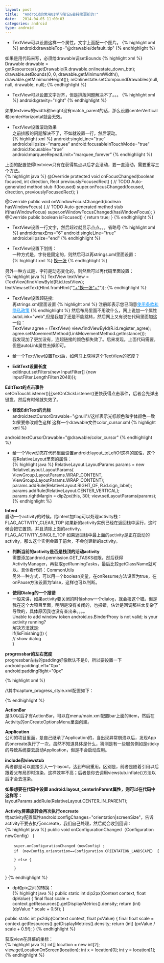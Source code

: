```yaml
---
layout: post
title:  "Android的常用UI学习笔记&会持续更新的!"
date:   2014-04-05 11:00:03
categories: android
type: android
---
```


* TextView可以设置这样一个属性，文字上面配一个图片。
{% highlight xml %}
android:drawableTop="@drawable/default_tip"
{% endhighlight %}

如果是用代码来写，必须给drawable调setBounds
{% highlight xml %}
Drawable drawable = getResources().getDrawable(R.drawable.onlinestate_down_btn);
drawable.setBounds(0, 0, drawable.getMinimumWidth(), drawable.getMinimumHeight());
mOnlinestate.setCompoundDrawables(null, null, drawable, null);
{% endhighlight %}

* TextView可以设置文字对齐，但是排版问题解决不了。。。
{% highlight xml %}
android:gravity="right"
{% endhighlight %}

如果textview的width和height没有match_parent的话，那么设置centerVertical和centerHorizontal就会无效。

* TextView设置滚动效果  
之前排版的问题解决不了，不如就设置一行，然后滚动。  
{% highlight xml %}
android:singleLine="true”
android:ellipsize="marquee”
android:focusableInTouchMode="true”
android:focusable="true”
android:marqueeRepeatLimit="marquee_forever”
{% endhighlight %}

上面的配置使得textview只有在获得焦点以后才会滚动，要一直滚动，需要重写三个方法。  
{% highlight java %}
@Override
protected void onFocusChanged(boolean focused, int direction,
Rect previouslyFocusedRect) {
// TODO Auto-generated method stub
if(focused)
super.onFocusChanged(focused, direction, previouslyFocusedRect);
}

@Override
public void onWindowFocusChanged(boolean hasWindowFocus) {
// TODO Auto-generated method stub
if(hasWindowFocus)
super.onWindowFocusChanged(hasWindowFocus);
}
@Override
public boolean isFocused() {
return true;
}
{% endhighlight %}

* TextView设置一行文字，然后超过就显示点点。。。省略号
{% highlight xml %}
android:maxEms="6" 
android:singleLine="true"
android:ellipsize="end"
{% endhighlight %}

* TextView设置下划线：  
一种方式是，字符是固定的，则然后可以再strings.xml里面设置：  
{% highlight xml %}
<string name="str_pic_login_change"><u>换一张</u></string>
{% endhighlight %}

另外一种方式是，字符是动态变化的，则然后可以再代码里面设置：  
{% highlight java %}
TextView textView = (TextView)findViewById(R.id.testView); 
textView.setText(Html.fromHtml("<u>"+"换一张"+"</u>"));
{% endhighlight %}

* TextView设置超链接:  
再strings.xml里面设置
{% highlight xml %}
<string name="str_register_agreement">注册即表示您已同意<a href="http://3g.yy.com/notice/declare.html" style="color:0091FF">使用条款和隐私政策</a></string>
{% endhighlight %}
然后布局里面不用改什么，网上说加一个属性autoLink="web",但是我加了还是不能跳转，然后网上又有说在代码里面加这一段：  
TextView agree = (TextView) view.findViewById(R.id.register_agree);  
agree.setMovementMethod(LinkMovementMethod.getInstance());  
我发现加了更加没有，连超链接的颜色都失效了。后来发现，上面代码需要，但是autoLink属性去掉即可。

* 给一个TextView设置Text后，如何马上获得这个TextView的宽度？

* **EditText设置长度**  
editInput.setFilters(new InputFilter[] {new InputFilter.LengthFilter(2048)});

**EditText的点击事件**  
setOnTouchListener()比setOnClickListener()更快获得点击事件，后者会先弹出键盘，然后有时候就失效了。

* **修改EditText的光标**  
android:textCursorDrawable="@null"//这样表示光标颜色和字体颜色一致  
如果要修改颜色这样
这样一个drawable文件color_cursor.xml
{% highlight xml %}
<?xml version="1.0" encoding="utf-8"?>
<shape xmlns:android="http://schemas.android.com/apk/res/android" >
    <size android:width="3dp" />
    <solid android:color="#FFFFFF"  />
</shape>
android:textCursorDrawable="@drawable/color_cursor"
{% endhighlight %}

* 给一个View动态在代码里面设置android:layout_toLeftOf这样的属性，这个在RelativeLayout里面的属性：   
{% highlight java %}
RelativeLayout.LayoutParams params = new RelativeLayout.LayoutParams(
                    ViewGroup.LayoutParams.WRAP_CONTENT,
                    ViewGroup.LayoutParams.WRAP_CONTENT);
params.addRule(RelativeLayout.RIGHT_OF, R.id.sign_label);
params.addRule(RelativeLayout.CENTER_VERTICAL);
params.rightMargin = dip2px(this, 30);
view.setLayoutParams(params);
{% endhighlight %}

**Intent**  
启动一个activity的时候，给intent加flag可以处理activity栈：  
FLAG_ACTIVITY_CLEAR_TOP  如果新的activity实例已经在返回栈中运行，这时候会把它置顶，并且清除上面的activity。  
FLAG_ACTIVITY_SINGLE_TOP  如果返回栈中最上面的activity是正在启动的activity，那么这个实例会置于前台，不会创建新的activity。

* **判断当前的activity是否是栈顶的活动activity**  
需要添加android.permission.GET_TASKS权限，然后获得ActivityManager，再获取getRunningTasks，最后比较getClassName就可以。具体看代码：CommonUtils  
另外一种方式，可以用一个boolean变量，在onResume方法设置为true，在onPause方法设置为false，这样也可以判断。

* **使用Dialog的一个报错**  
一般来讲，如果activity要关闭的时候show一个dialog，就会报这个错。但是我在这个大项目里面，明明是没有关闭的，也报错，估计是回调那些太复杂了导致的，具体原因我也没有查出来。。。。  
Unable to add window  token android.os.BinderProxy is not valid; is your activity running?  
解决方法就是:  
if(!isFinishing()) {  
   // show dialog  
}

**progressbar的左右宽度**  
progressbar左右的padding好像默认不是0，所以要设置一下  
android:paddingLeft="0px"  
android:paddingRight="0px"  

{% highlight xml %}
<ProgressBar
    android:id="@+id/progress_horizontal"
    style="?android:attr/progressBarStyleHorizontal"
    android:progressDrawable="@drawable/capture_progress_style"
    android:layout_width="match_parent"
    android:layout_height="6dp"
    android:max="100"
    android:progress="10"
    android:secondaryProgress="20"
    />

//其中capture_progress_style.xml配置如下：

<layer-list xmlns:android="http://schemas.android.com/apk/res/android">
    <item android:id="@android:id/background">
        <shape>
            <corners android:radius="1.0dip"/>
            <gradient
                    android:startColor="#1Effffff"
                    android:endColor="#1Effffff"
                    android:angle="270.0"/>
        </shape>
    </item>
    <item android:id="@android:id/progress">
        <clip>
            <shape>
                <corners android:radius="1.0dip"/>
                <gradient
                        android:startColor="#ffa401"
                        android:endColor="#ffa401"
                        android:centerColor="#ffa401"
                        android:angle="270.0"/>
            </shape>
        </clip>
    </item>
    <item android:id="@android:id/secondaryProgress">
        <clip>
            <shape>
                <corners android:radius="1.0dip"/>
                <gradient
                        android:startColor="#89ffa401"
                        android:endColor="#89ffa401"
                        android:centerColor="#89ffa401"
                        android:angle="270.0"/>
            </shape>
        </clip>
    </item>
</layer-list>

{% endhighlight %}

**ActionBar**  
是3.0以后才有ActionBar，可以在menu/main.xml配置bar上面的item，然后在Activity的onCreateOptionsMenu里面创建。

**Application**  
公司的项目里面，是自己继承了Application的，当出现异常崩溃以后，发现App的oncreate执行了一次，虽然不知道具体是什么，猜测是有一些服务例如是sticky的导致系统要去启动Application，但是不会启动应用。

**include和viewstub**  
两者都是可以直接引入一个layout，达到布局重用。区别是，前者是随着引用以后跟着父布局即时渲染，这样效率不高；后者是你去调用viewstub.inflate()方法以后才会去渲染。

**如果想要在代码中设置 android:layout_centerInParent属性，则可以在代码中这样写：**  
layoutParams.addRule(RelativeLayout.CENTER_IN_PARENT);

**Activity屏幕旋转会再次执行oncreate**   
给activity配置属性android:configChanges="orientation|screenSize"，告诉activity不要去执行oncreate，我们自己处理，然后就会收到回调：  
{% highlight java %}
public void onConfigurationChanged（Configuration newConfig） {
       
		super.onConfigurationChanged（newConfig）;
        if （newConfig.orientation==Configuration.ORIENTATION_LANDSCAPE） {
            
        } else {
		
        }
}
{% endhighlight %}

* dp和pix之间的转换：  
{% highlight java %}
public static int dip2px(Context context, float dpValue) {
	final float scale = context.getResources().getDisplayMetrics().density;
	return (int) (dpValue * scale + 0.5f);
}

public static int px2dip(Context context, float pxValue) {
	final float scale = context.getResources().getDisplayMetrics().density;
	return (int) (pxValue / scale + 0.5f);
}
{% endhighlight %}

获取view在屏幕的坐标：  
{% highlight java %}
int[] location = new int[2];
view.getLocationOnScreen(location);
int x = location[0];
int y = location[1];
{% endhighlight %}